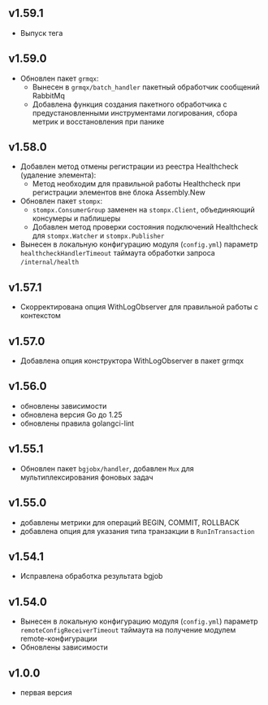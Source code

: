 ## v1.59.1
* Выпуск тега
## v1.59.0
* Обновлен пакет `grmqx`:
    * Вынесен в `grmqx/batch_handler` пакетный обработчик сообщений RabbitMq
    * Добавлена функция создания пакетного обработчика с предустановленными инструментами логирования, сбора метрик и
      восстановления при панике
## v1.58.0
* Добавлен метод отмены регистрации из реестра Healthcheck (удаление элемента):
    * Метод необходим для правильной работы Healthcheck при регистрации элементов вне блока Assembly.New
* Обновлен пакет `stompx`:
    * `stompx.ConsumerGroup` заменен на `stompx.Client`, объединяющий консумеры и паблишеры
    * Добавлен метод проверки состояния подключений Healthcheck для `stompx.Watcher` и `stompx.Publisher`
* Вынесен в локальную конфигурацию модуля (`config.yml`) параметр `healthcheckHandlerTimeout` таймаута
  обработки запроса `/internal/health`
## v1.57.1
* Скорректирована опция WithLogObserver для правильной работы с контекстом
## v1.57.0
* Добавлена опция конструктора WithLogObserver в пакет grmqx
## v1.56.0
* обновлены зависимости
* обновлена версия Go до 1.25
* обновлены правила golangci-lint
## v1.55.1
* Обновлен пакет `bgjobx/handler`, добавлен `Mux` для мультиплексирования фоновых задач
## v1.55.0
* добавлены метрики для операций BEGIN, COMMIT, ROLLBACK
* добавлена опция для указания типа транзакции в `RunInTransaction`
## v1.54.1
* Исправлена обработка результата bgjob
## v1.54.0
* Вынесен в локальную конфигурацию модуля (`config.yml`) параметр `remoteConfigReceiverTimeout` таймаута 
на получение модулем remote-конфигурации
* Обновлены зависимости
## v1.0.0
* первая версия